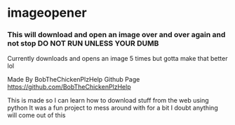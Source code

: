 # imageopener
### This will download and open an image over and over again and not stop DO NOT RUN UNLESS YOUR DUMB
Currently downloads and opens an image 5 times but gotta make that better lol

Made By BobTheChickenPlzHelp
Github Page https://github.com/BobTheChickenPlzHelp

This is made so I can learn how to download stuff from the web using python It was a fun project to mess around with for a bit I doubt anything will come out of this 
